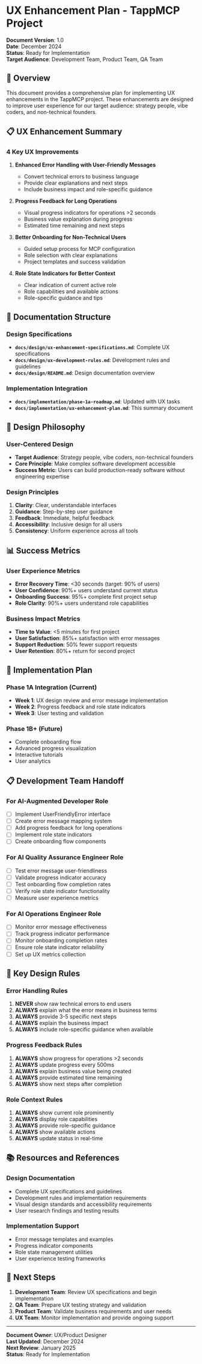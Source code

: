 # UX Enhancement Plan - TappMCP Project

**Document Version**: 1.0  
**Date**: December 2024  
**Status**: Ready for Implementation  
**Target Audience**: Development Team, Product Team, QA Team  

## 🎯 **Overview**

This document provides a comprehensive plan for implementing UX enhancements in the TappMCP project. These enhancements are designed to improve user experience for our target audience: strategy people, vibe coders, and non-technical founders.

## 📋 **UX Enhancement Summary**

### **4 Key UX Improvements**

1. **Enhanced Error Handling with User-Friendly Messages**
   - Convert technical errors to business language
   - Provide clear explanations and next steps
   - Include business impact and role-specific guidance

2. **Progress Feedback for Long Operations**
   - Visual progress indicators for operations >2 seconds
   - Business value explanation during progress
   - Estimated time remaining and next steps

3. **Better Onboarding for Non-Technical Users**
   - Guided setup process for MCP configuration
   - Role selection with clear explanations
   - Project templates and success validation

4. **Role State Indicators for Better Context**
   - Clear indication of current active role
   - Role capabilities and available actions
   - Role-specific guidance and tips

## 📁 **Documentation Structure**

### **Design Specifications**
- **`docs/design/ux-enhancement-specifications.md`**: Complete UX specifications
- **`docs/design/ux-development-rules.md`**: Development rules and guidelines
- **`docs/design/README.md`**: Design documentation overview

### **Implementation Integration**
- **`docs/implementation/phase-1a-roadmap.md`**: Updated with UX tasks
- **`docs/implementation/ux-enhancement-plan.md`**: This summary document

## 🎨 **Design Philosophy**

### **User-Centered Design**
- **Target Audience**: Strategy people, vibe coders, non-technical founders
- **Core Principle**: Make complex software development accessible
- **Success Metric**: Users can build production-ready software without engineering expertise

### **Design Principles**
1. **Clarity**: Clear, understandable interfaces
2. **Guidance**: Step-by-step user guidance
3. **Feedback**: Immediate, helpful feedback
4. **Accessibility**: Inclusive design for all users
5. **Consistency**: Uniform experience across all tools

## 📊 **Success Metrics**

### **User Experience Metrics**
- **Error Recovery Time**: <30 seconds (target: 90% of users)
- **User Confidence**: 90%+ users understand current status
- **Onboarding Success**: 95%+ complete first project setup
- **Role Clarity**: 90%+ users understand role capabilities

### **Business Impact Metrics**
- **Time to Value**: <5 minutes for first project
- **User Satisfaction**: 85%+ satisfaction with error messages
- **Support Reduction**: 50% fewer support requests
- **User Retention**: 80%+ return for second project

## 🚀 **Implementation Plan**

### **Phase 1A Integration (Current)**
- **Week 1**: UX design review and error message implementation
- **Week 2**: Progress feedback and role state indicators
- **Week 3**: User testing and validation

### **Phase 1B+ (Future)**
- Complete onboarding flow
- Advanced progress visualization
- Interactive tutorials
- User analytics

## 📋 **Development Team Handoff**

### **For AI-Augmented Developer Role**
- [ ] Implement UserFriendlyError interface
- [ ] Create error message mapping system
- [ ] Add progress feedback for long operations
- [ ] Implement role state indicators
- [ ] Create onboarding flow components

### **For AI Quality Assurance Engineer Role**
- [ ] Test error message user-friendliness
- [ ] Validate progress indicator accuracy
- [ ] Test onboarding flow completion rates
- [ ] Verify role state indicator functionality
- [ ] Measure user experience metrics

### **For AI Operations Engineer Role**
- [ ] Monitor error message effectiveness
- [ ] Track progress indicator performance
- [ ] Monitor onboarding completion rates
- [ ] Ensure role state indicator reliability
- [ ] Set up UX metrics collection

## 🎯 **Key Design Rules**

### **Error Handling Rules**
1. **NEVER** show raw technical errors to end users
2. **ALWAYS** explain what the error means in business terms
3. **ALWAYS** provide 3-5 specific next steps
4. **ALWAYS** explain the business impact
5. **ALWAYS** include role-specific guidance when available

### **Progress Feedback Rules**
1. **ALWAYS** show progress for operations >2 seconds
2. **ALWAYS** update progress every 500ms
3. **ALWAYS** explain business value being created
4. **ALWAYS** provide estimated time remaining
5. **ALWAYS** show next steps after completion

### **Role Context Rules**
1. **ALWAYS** show current role prominently
2. **ALWAYS** display role capabilities
3. **ALWAYS** provide role-specific guidance
4. **ALWAYS** show available actions
5. **ALWAYS** update status in real-time

## 📚 **Resources and References**

### **Design Documentation**
- Complete UX specifications and guidelines
- Development rules and implementation requirements
- Visual design standards and accessibility requirements
- User research findings and testing results

### **Implementation Support**
- Error message templates and examples
- Progress indicator components
- Role state management utilities
- User experience testing frameworks

## 🔄 **Next Steps**

1. **Development Team**: Review UX specifications and begin implementation
2. **QA Team**: Prepare UX testing strategy and validation
3. **Product Team**: Validate business requirements and user needs
4. **UX Team**: Monitor implementation and provide ongoing support

---

**Document Owner**: UX/Product Designer  
**Last Updated**: December 2024  
**Next Review**: January 2025  
**Status**: Ready for Implementation

